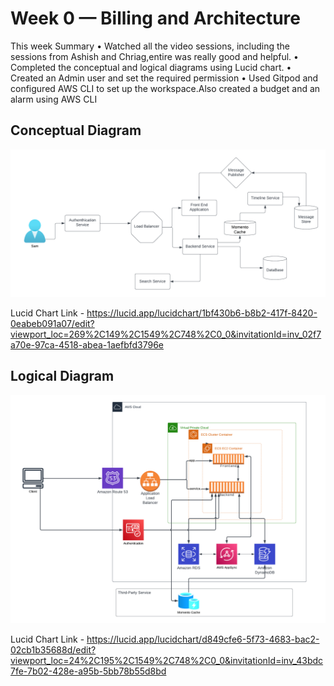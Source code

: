 # Week 0 — Billing and Architecture
This week Summary
•	Watched all the video sessions, including the sessions from Ashish and Chriag,entire was really good and helpful.
•	Completed the conceptual and logical diagrams using Lucid chart.
•	Created an Admin user and set the required permission
•	Used Gitpod and configured AWS CLI to set up the workspace.Also created a budget and an alarm using AWS CLI


## Conceptual  Diagram  

![image Conceptual Flow](resources/CruddurAppConceptualFlow.png)

Lucid Chart Link -  https://lucid.app/lucidchart/1bf430b6-b8b2-417f-8420-0eabeb091a07/edit?viewport_loc=269%2C149%2C1549%2C748%2C0_0&invitationId=inv_02f7a70e-97ca-4518-abea-1aefbfd3796e


## Logical  Diagram  

![image Logical  Diagram](resources/CruddurAppLogicalFlow.png)

Lucid Chart Link -  https://lucid.app/lucidchart/d849cfe6-5f73-4683-bac2-02cb1b35688d/edit?viewport_loc=24%2C195%2C1549%2C748%2C0_0&invitationId=inv_43bdc7fe-7b02-428e-a95b-5bb78b55d8bd
